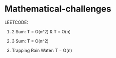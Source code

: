 # Mathematical-challenges
LEETCODE:

1. 2 Sum: T = O(n^2) & T = O(n)

15. 3 Sum: T = O(n^2) 

42. Trapping Rain Water: T = O(n)  
